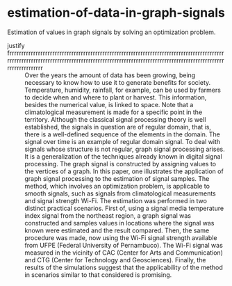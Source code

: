 # estimation-of-data-in-graph-signals
Estimation of values in graph signals by solving an optimization problem.
<dt>justify frrrrrrrrrrrrrrrrrrrrrrrrrrrrrrrrrrrrrrrrrrrrrrrrrrrrrrrrrrrrrrrrrrrrrrrrrrrrrrrrrrrrrrrrrrrrrrrrrrrrrrrrrrrrrrrrrrrrrrrrrrrrrrrrrrrrrrrrrrrrrrrrrrrrrrrrrrrrrrrrrrrrrrrrrrrrrrrrrrrrrrrrrrrrrrrrrrrr</dt>
<dd>Over the years the amount of data has been growing, being necessary to know how to use it to generate benefits for society. Temperature, humidity, rainfall, for example, can be used by farmers to decide when and where to plant or harvest. This information, besides the numerical value, is linked to space. Note that a climatological measurement is made for a specific point in the territory. Although the classical signal processing theory is well established, the signals in question are of regular domain, that is, there is a well-defined sequence of the elements in the domain. The signal over time is an example of regular domain signal. To deal with signals whose structure is not regular, graph signal processing arises. It is a generalization of the techniques already known in digital signal processing. The graph signal is constructed by assigning values to the vertices of a graph. In this paper, one illustrates the application of graph signal processing to the estimation of signal samples. The method, which involves an optimization problem, is applicable to smooth signals, such as signals from climatological measurements and signal strength Wi-Fi. The estimation was performed in two distinct practical scenarios. First of, using a signal media temperature index signal from the northeast region, a graph signal was constructed and samples values in locations where the signal was known were estimated and the result compared. Then, the same procedure was made, now using the Wi-Fi signal strength available from UFPE (Federal University of Pernambuco). The Wi-Fi signal was measured in the vicinity of CAC (Center for Arts and Communication) and CTG (Center for Technology and Geosciences). Finally, the results of the simulations suggest that the applicability of the method in scenarios similar to that considered is promising.
</dd>
